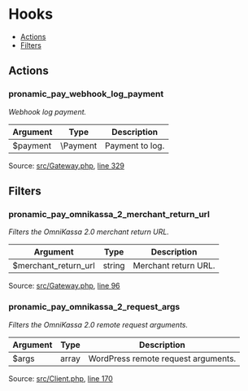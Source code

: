 # Hooks

- [Actions](#actions)
- [Filters](#filters)

## Actions

### pronamic_pay_webhook_log_payment

*Webhook log payment.*



Argument | Type | Description
-------- | ---- | -----------
$payment | \Payment | Payment to log.

Source: [src/Gateway.php](../src/Gateway.php), [line 329](../src/Gateway.php#L329-L334)

## Filters

### pronamic_pay_omnikassa_2_merchant_return_url

*Filters the OmniKassa 2.0 merchant return URL.*



Argument | Type | Description
-------- | ---- | -----------
$merchant_return_url | string | Merchant return URL.

Source: [src/Gateway.php](../src/Gateway.php), [line 96](../src/Gateway.php#L96-L101)

### pronamic_pay_omnikassa_2_request_args

*Filters the OmniKassa 2.0 remote request arguments.*



Argument | Type | Description
-------- | ---- | -----------
$args | array | WordPress remote request arguments.

Source: [src/Client.php](../src/Client.php), [line 170](../src/Client.php#L170-L175)


